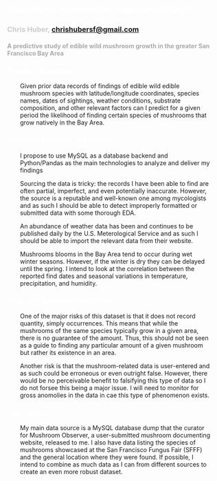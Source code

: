 ## <span style="color:white">Data Science Immersive Capstone Project</span>
### <span style="color:#CCC">Chris Huber, chrishubersf@gmail.com</span>
#### <span style="color:#AAA">A predictive study of edible wild mushroom growth in the greater San Francisco Bay Area</span>

### <span style="color:white">Problem Statement</span>
<div style="margin-left: 30px; margin-right: 30px;">
<p>Given prior data records of findings of edible wild edible mushroom species with latitude/longitude coordinates, species names, dates of sightings, weather conditions, <strikethrough>substrate composition</strikethrough>, and other relevant factors can I predict for a given period the likelihood of finding certain species of mushrooms that grow natively in the Bay Area.</p>
</div>

### <span style="color:white">Proposed Methods and Models</span>
<div style="margin-left: 30px; margin-right: 30px;">
<p>I propose to use MySQL as a database backend and Python/Pandas as the main technologies to analyze and deliver my findings</p>
<p>Sourcing the data is tricky: the records I have been able to find are often partial, imperfect, and even potentially inaccurate. However, the source is a reputable and well-known one among mycologists and as such I should be able to detect improperly formatted or submitted data with some thorough EDA.</p>
<p>An abundance of weather data has been and continues to be published daily by the U.S. Meterological Service and as such I should be able to import the relevant data from their website.</p>
<p>Mushrooms blooms in the Bay Area tend to occur during wet winter seasons. However, if the winter is dry they can be delayed until the spring. I intend to look at the correlation between the reported find dates and seasonal variations in temperature, precipitation, and humidity.
</div>

### <span style="color:white">Risks and Assumptions of Data</span>
<div style="margin-left: 30px; margin-right: 30px;">
<p>One of the major risks of this dataset is that it does not record quantity, simply occurrences. This means that while the mushrooms of the same species typically grow in a given area, there is no guarantee of the amount. Thus, this should not be seen as a guide to finding any particular amount of a given mushroom but rather its existence in an area.</p>
<p>Another risk is that the mushroom-related data is user-entered and as such could be erroneous or even outright false. However, there would be no perceivable benefit to falsifying this type of data so I do not forsee this being a major issue. I will need to monitor for gross anomolies in the data in cae this type of phenomenon exists.</p>
</div>

### <span style="color:white">Data Sources</span>
<div style="margin-left: 30px; margin-right: 30px;">
<p>
My main data source is a MySQL database dump that the curator for Mushroom Observer, a user-submitted mushroom documenting website, released to me. I also have data listing the species of mushrooms showcased at the San Francisco Fungus Fair (SFFF) and the general location where they were found. If possible, I intend to combine as much data as I can from different sources to create an even more robust dataset.
</p>
</div>
